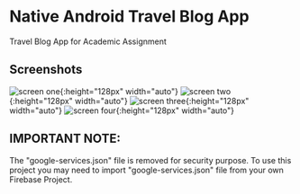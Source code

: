 # Native Android Travel Blog App

Travel Blog App for Academic Assignment

## Screenshots

![screen one](https://github.com/avengyy/Native-Android-RedCloud/blob/master/ExampleScreens/screen1.jpeg){:height="128px" width="auto"}
![screen two](https://github.com/avengyy/Native-Android-RedCloud/blob/master/ExampleScreens/screen2.jpeg){:height="128px" width="auto"}
![screen three](https://github.com/avengyy/Native-Android-RedCloud/blob/master/ExampleScreens/screen3.jpeg){:height="128px" width="auto"}
![screen four](https://github.com/avengyy/Native-Android-RedCloud/blob/master/ExampleScreens/screen4.jpeg){:height="128px" width="auto"}

## IMPORTANT NOTE:

The "google-services.json" file is removed for security purpose. To use this project you may need to import "google-services.json" file from your own Firebase Project.
